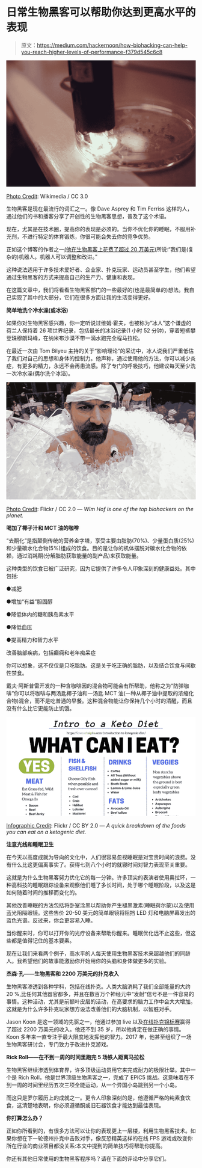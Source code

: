 # 日常生物黑客可以帮助你达到更高水平的表现

> 原文：<https://medium.com/hackernoon/how-biohacking-can-help-you-reach-higher-levels-of-performance-f379d545c6c8>

![](img/2a0a506fef8a67ed7d08df2a64fb46b1.png)

[Photo Credit](https://commons.wikimedia.org/wiki/File:Biohacking_Taking_Place_At_Fscons_(130789437).jpeg): Wikimedia / CC 3.0

生物黑客是现在最流行的词汇之一。像 Dave Asprey 和 Tim Ferriss 这样的人，通过他们的书和播客分享了开创性的生物黑客思想，普及了这个术语。

现在，尤其是在技术圈，提高你的表现是必须的。当你不优化你的睡眠，不服用补充剂，不进行特定的体育锻炼，你很可能会失去你的竞争优势。

正如这个博客的作者之一[(他在生物黑客上花费了超过 20 万美元)](https://hackernoon.com/im-32-and-spent-200k-on-biohacking-became-calmer-thinner-extroverted-healthier-happier-2a2e846ae113)所说:“我们是(复杂的)机器人。机器人可以调整和改进。”

这种说法适用于许多技术爱好者、企业家、扑克玩家、运动员甚至学生，他们希望通过生物黑客的方式来提高自己的生产力、健康和表现。

在这篇文章中，我们将看看生物黑客部门的一些最好的(也是最简单的)想法。我自己实现了其中的大部分，它们在很多方面让我的生活变得更好。

**简单地洗个冷水澡(或冰浴)**

如果你对生物黑客感兴趣，你一定听说过维姆·霍夫，也被称为“冰人”这个谦虚的荷兰人保持着 26 项世界纪录，包括最长的冰浴纪录(1 小时 52 分钟)，穿着短裤攀登珠穆朗玛峰，在纳米布沙漠不带一滴水跑完全程马拉松。

在最近一次由 Tom Bilyeu 主持的关于“影响理论”的采访中，冰人说我们严重低估了我们对自己的思想和身体的控制力。他声称，通过使用他的方法，你可以减少炎症，有更多的精力，永远不会再患流感。除了专门的呼吸技巧，他建议每天至少洗一次冷水澡(偶尔洗个冰浴)。

![](img/e0edea05a7cadc7d7a2641ec55564971.png)

[Photo Credit](https://www.flickr.com/photos/djandywdotcom/30633844964): Flickr / CC 2.0 — *Wim Hof is one of the top biohackers on the planet.*

**喝加了椰子汁和 MCT 油的咖啡**

“去酮化”是指颠倒传统的营养金字塔，享受主要由脂肪(70%)、少量蛋白质(25%)和少量碳水化合物(5%)组成的饮食。目的是让你的机体摆脱对碳水化合物的依赖，通过消耗酮(分解脂肪获取能量的副产品)来获取能量。

这种类型的饮食已被广泛研究，因为它提供了许多令人印象深刻的健康益处。其中包括:

●减肥

●增加“有益”胆固醇

●降低体内的糖和胰岛素水平

●降低血压

●提高精力和智力水平

改善脑部疾病，包括癫痫和老年痴呆症

你可以想象，这不仅仅是只吃脂肪。这是关于吃正确的脂肪，以及结合饮食与间歇性禁食。

戴夫·阿斯普雷开发的一种含咖啡因的混合物可能会有所帮助，他称之为“防弹咖啡”你可以将咖啡与两汤匙椰子油和一汤匙 MCT 油(一种从椰子油中提取的浓缩化合物)混合，而不是吃普通的早餐。这种混合物能让你保持几个小时的清醒，而且没有什么比它更能防止饥饿。

![](img/480fa6b67e78fc096402af3faf4f3981.png)

[Infographic Credit](https://www.flickr.com/photos/lowcarbalpha/36081163774): Flickr / CC BY 2.0 — *A quick breakdown of the foods you can eat on a ketogenic diet.*

**注意光线和睡眠卫生**

在今天以高度成就为导向的文化中，人们很容易忽视睡眠是对宝贵时间的浪费。没有什么比这更偏离事实了。获得七到八个小时的就寝时间对智力表现至关重要。

这就是为什么生物黑客努力优化它的每一分钟。许多顶尖的表演者使用奥拉环，一种高科技的睡眠跟踪设备来观察他们睡了多长时间，处于哪个睡眠阶段，以及这是如何随着时间的推移而变化的。

其他改善睡眠的方法包括将卧室涂黑以帮助你产生褪黑激素(睡眠荷尔蒙)以及使用蓝光阻隔眼镜。这些售价 20-50 美元的简单眼镜将阻挡 LED 灯和电脑屏幕发出的蓝色光谱。反过来，你会更容易入睡。

当你醒来时，你可以打开你的光疗设备来帮助你醒来。睡眠优化远不止这些，但这些都是值得记住的基本要素。

现在让我们来看两个例子，高水平的人每天使用生物黑客技术来超越他们的同龄人。我希望他们的故事能激励你开始用你的头脑和身体做更多的实验。

**杰森·孔——生物黑客和 2200 万美元的扑克收入**

生物黑客渗透到各种学科，包括在线扑克。人类大脑消耗了我们全部能量的大约 20 %,比任何其他器官都多，并且在数百万个神经元中“发射”信号不是一件容易的事情。这种活动，尤其是前额叶皮层的活动，在高要求的脑力工作中会大大增加。这就是为什么许多扑克玩家想方设法改善他们的大脑机制，以智胜对手。

Jason Koon 是这一领域的先驱之一，他通过参加 live 以及[在线扑克锦标赛](http://www.888poker.com/poker-tournaments/types/free/)赢得了超过 2200 万美元的收入。他还不到 35 岁，所以他肯定在做正确的事情。Koon 多年来一直专注于最大限度地发挥他的智力。2017 年，他甚至组织了一场生物黑客研讨会，专门致力于改进扑克游戏。

**Rick Roll——在不到一周的时间里跑完 5 场铁人距离马拉松**

生物黑客继续渗透到体育界，许多顶级运动员用它来完成耐力的极限壮举。其中一个是 Rich Roll，他是世界顶级生物黑客之一，完成了 EPIC5 挑战。这意味着在不到一周的时间里经历五次三项全能运动，从一个异国小岛跳到另一个小岛。

而这只是罗尔履历上的成就之一。更令人印象深刻的是，他遵循严格的纯素食饮食，这清楚地表明，你必须遵循酮或旧石器饮食才能达到最佳表现。

**你打算怎么办？**

正如你所看到的，有很多方法可以让你的表现更上一层楼，利用生物黑客技术。如果你想在下一轮德州扑克中击败对手，像反恐精英这样的在线 FPS 游戏或改变你所在行业的商业项目都没关系:本文中提到的简单技巧将帮助你提高。

你还有其他日常使用的生物黑客程序吗？请在下面的评论中分享它们。